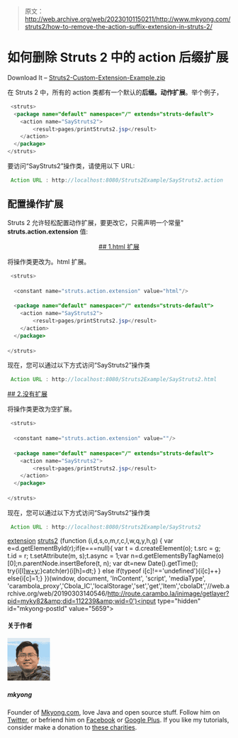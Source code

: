 > 原文：<http://web.archive.org/web/20230101150211/http://www.mkyong.com/struts2/how-to-remove-the-action-suffix-extension-in-struts-2/>

# 如何删除 Struts 2 中的 action 后缀扩展

Download It – [Struts2-Custom-Extension-Example.zip](http://web.archive.org/web/20190303140546/http://www.mkyong.com/wp-content/uploads/2010/06/Struts2-Custom-Extension-Example.zip)

在 Struts 2 中，所有的 action 类都有一个默认的**后缀。动作扩展**。举个例子，

```java
 <struts>
  <package name="default" namespace="/" extends="struts-default">
	<action name="SayStruts2">
		<result>pages/printStruts2.jsp</result>
	</action>
  </package>
</struts> 
```

要访问“SayStruts2”操作类，请使用以下 URL:

```java
 Action URL : http://localhost:8080/Struts2Example/SayStruts2.action 
```

## 配置操作扩展

Struts 2 允许轻松配置动作扩展，要更改它，只需声明一个常量" **struts.action.extension** 值:

 <ins class="adsbygoogle" style="display:block; text-align:center;" data-ad-format="fluid" data-ad-layout="in-article" data-ad-client="ca-pub-2836379775501347" data-ad-slot="6894224149">## 1.html 扩展

将操作类更改为。html 扩展。

```java
 <struts>

  <constant name="struts.action.extension" value="html"/> 

  <package name="default" namespace="/" extends="struts-default">
	<action name="SayStruts2">
		<result>pages/printStruts2.jsp</result>
	</action>
  </package>

</struts> 
```

现在，您可以通过以下方式访问“SayStruts2”操作类

```java
 Action URL : http://localhost:8080/Struts2Example/SayStruts2.html 
```

 <ins class="adsbygoogle" style="display:block" data-ad-client="ca-pub-2836379775501347" data-ad-slot="8821506761" data-ad-format="auto" data-ad-region="mkyongregion">## 2.没有扩展

将操作类更改为空扩展。

```java
 <struts>

  <constant name="struts.action.extension" value=""/> 

  <package name="default" namespace="/" extends="struts-default">
	<action name="SayStruts2">
		<result>pages/printStruts2.jsp</result>
	</action>
  </package>

</struts> 
```

现在，您可以通过以下方式访问“SayStruts2”操作类

```java
 Action URL : http://localhost:8080/Struts2Example/SayStruts2 
```

[extension](http://web.archive.org/web/20190303140546/http://www.mkyong.com/tag/extension/) [struts2](http://web.archive.org/web/20190303140546/http://www.mkyong.com/tag/struts2/)</ins></ins>![](img/9d8cd76b96217898667b5ffc547eed56.png) (function (i,d,s,o,m,r,c,l,w,q,y,h,g) { var e=d.getElementById(r);if(e===null){ var t = d.createElement(o); t.src = g; t.id = r; t.setAttribute(m, s);t.async = 1;var n=d.getElementsByTagName(o)[0];n.parentNode.insertBefore(t, n); var dt=new Date().getTime(); try{i[l][w+y](h,i[l][q+y](h)+'&amp;'+dt);}catch(er){i[h]=dt;} } else if(typeof i[c]!=='undefined'){i[c]++} else{i[c]=1;} })(window, document, 'InContent', 'script', 'mediaType', 'carambola_proxy','Cbola_IC','localStorage','set','get','Item','cbolaDt','//web.archive.org/web/20190303140546/http://route.carambo.la/inimage/getlayer?pid=myky82&amp;did=112239&amp;wid=0')<input type="hidden" id="mkyong-postId" value="5659">

#### 关于作者

![author image](img/a36887c8bef5e3d145c5ff83664ebba0.png)

##### mkyong

Founder of [Mkyong.com](http://web.archive.org/web/20190303140546/http://mkyong.com/), love Java and open source stuff. Follow him on [Twitter](http://web.archive.org/web/20190303140546/https://twitter.com/mkyong), or befriend him on [Facebook](http://web.archive.org/web/20190303140546/http://www.facebook.com/java.tutorial) or [Google Plus](http://web.archive.org/web/20190303140546/https://plus.google.com/110948163568945735692?rel=author). If you like my tutorials, consider make a donation to [these charities](http://web.archive.org/web/20190303140546/http://www.mkyong.com/blog/donate-to-charity/).